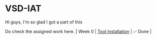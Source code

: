# VSD-IAT
Hi guys, I'm so glad I got a part of this 



Do check the assigned work here.
| Week 0 | [Tool Installation](./VSD-IAT/installation.md)  | ✅ Done        |
